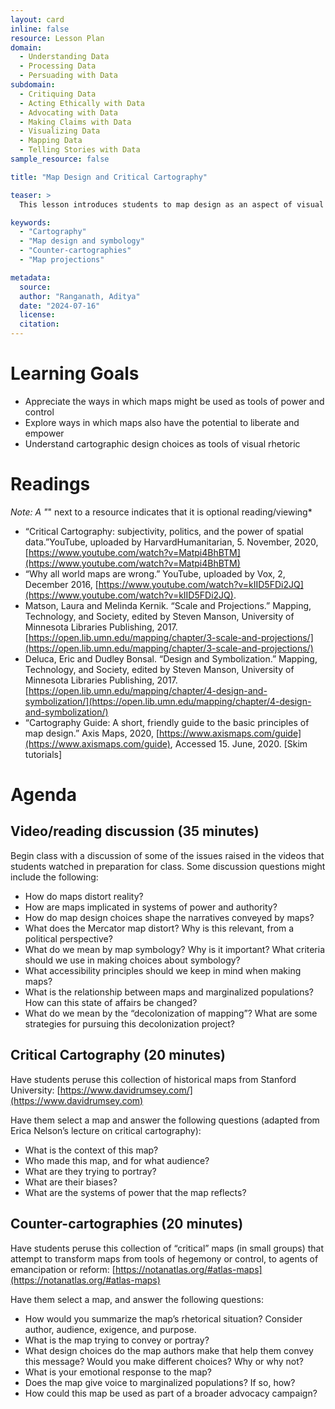 ```yaml
---
layout: card
inline: false
resource: Lesson Plan
domain:
  - Understanding Data
  - Processing Data
  - Persuading with Data
subdomain:
  - Critiquing Data
  - Acting Ethically with Data
  - Advocating with Data
  - Making Claims with Data
  - Visualizing Data
  - Mapping Data
  - Telling Stories with Data
sample_resource: false

title: "Map Design and Critical Cartography"

teaser: >
  This lesson introduces students to map design as an aspect of visual rhetoric, and will also explore critical approaches to cartography. It explores how map design choices can shape the meaning a viewer derives from a map, as well as a map’s persuasive power and visual appeal. It also introduces the idea of maps as social and political technologies that can be used as agents of control or domination, before exploring ways in which they might be reconfigured as tools of emancipation or social change.    

keywords:
  - "Cartography"
  - "Map design and symbology"
  - "Counter-cartographies"
  - "Map projections"

metadata:
  source: 
  author: "Ranganath, Aditya"
  date: "2024-07-16"
  license: 
  citation: 
---
```


# Learning Goals

* Appreciate the ways in which maps might be used as tools of power and control
* Explore ways in which maps also have the potential to liberate and empower
* Understand cartographic design choices as tools of visual rhetoric

# Readings
*Note: A "*" next to a resource indicates that it is optional reading/viewing*

* “Critical Cartography: subjectivity, politics, and the power 
of spatial data.”YouTube, uploaded by HarvardHumanitarian, 5. November, 2020, 
[https://www.youtube.com/watch?v=Matpi4BhBTM](https://www.youtube.com/watch?v=Matpi4BhBTM)
* “Why all world maps are wrong.” YouTube, uploaded by Vox, 2, December 2016,  [https://www.youtube.com/watch?v=kIID5FDi2JQ](https://www.youtube.com/watch?v=kIID5FDi2JQ). 
* Matson, Laura and Melinda Kernik. “Scale and Projections.” Mapping, Technology, and Society, edited by Steven Manson, University of Minnesota Libraries Publishing, 2017. [https://open.lib.umn.edu/mapping/chapter/3-scale-and-projections/](https://open.lib.umn.edu/mapping/chapter/3-scale-and-projections/)
* Deluca, Eric and Dudley Bonsal. “Design and Symbolization.” Mapping, Technology, and Society, edited by Steven Manson, University of Minnesota Libraries Publishing, 2017. [https://open.lib.umn.edu/mapping/chapter/4-design-and-symbolization/](https://open.lib.umn.edu/mapping/chapter/4-design-and-symbolization/)
* “Cartography Guide: A short, friendly guide to the basic principles of map design.” Axis Maps, 2020,  [https://www.axismaps.com/guide](https://www.axismaps.com/guide), Accessed 15. June, 2020.  [Skim tutorials]

# Agenda

## Video/reading discussion (35 minutes)

Begin class with a discussion of some of the issues raised in the videos that students watched in preparation for class. Some discussion questions might include the following: 

* How do maps distort reality?
* How are maps implicated in systems of power and authority?
* How do map design choices shape the narratives conveyed by maps?
* What does the Mercator map distort? Why is this relevant, from a political perspective? 
* What do we mean by map symbology? Why is it important? What criteria should we use in making choices about symbology?
* What accessibility principles should we keep in mind when making maps?
* What is the relationship between maps and marginalized populations? How can this state of affairs be changed?
* What do we mean by the “decolonization of mapping”? What are some strategies for pursuing this decolonization project?

## Critical Cartography (20 minutes)

Have students peruse this collection of historical maps from Stanford University: [https://www.davidrumsey.com/](https://www.davidrumsey.com) 

Have them select a map and answer the following questions (adapted from Erica Nelson’s lecture on critical cartography):

* What is the context of this map?
* Who made this map, and for what audience?
* What are they trying to portray? 
* What are their biases?
* What are the systems of power that the map reflects?

## Counter-cartographies (20 minutes)

Have students peruse this collection of “critical” maps (in small groups) that attempt to transform maps from tools of hegemony or control, to agents of emancipation or reform: [https://notanatlas.org/#atlas-maps](https://notanatlas.org/#atlas-maps)

Have them select a map, and answer the following questions:

* How would you summarize the map’s rhetorical situation? Consider author, audience, exigence, and purpose. 
* What is the map trying to convey or portray?
* What design choices do the map authors make that help them convey this message? Would you make different choices? Why or why not?
* What is your emotional response to the map?
* Does the map give voice to marginalized populations? If so, how?
* How could this map be used as part of a broader advocacy campaign?
